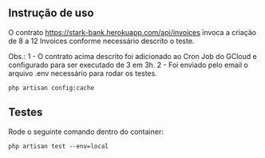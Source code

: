 ## Instrução de uso

O contrato https://stark-bank.herokuapp.com/api/invoices invoca a criação de 8 a 12 Invoices conforme necessário descrito o teste.

Obs.: 1 - O contrato acima descrito foi adicionado ao Cron Job do GCloud e configurado para ser executado de 3 em 3h.
2 - Foi enviado pelo email o arquivo .env necessário para rodar os testes.

`php artisan config:cache`

## Testes

Rode o seguinte comando dentro do container:

`php artisan test --env=local`